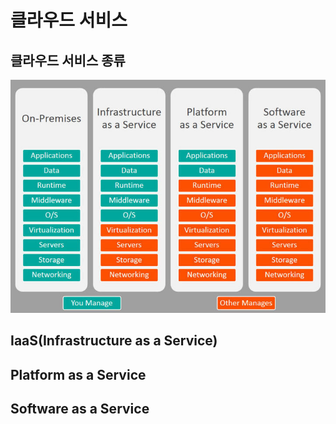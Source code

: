 # 클라우드 서비스

## 클라우드 서비스 종류
![](images/cloud-service-type.jpeg)

## IaaS(Infrastructure as a Service)



## Platform as a Service

## Software as a Service